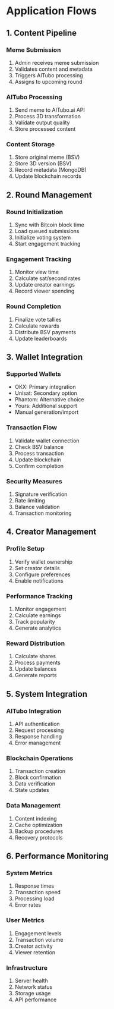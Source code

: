 # Application Flows

## 1. Content Pipeline

### Meme Submission
1. Admin receives meme submission
2. Validates content and metadata
3. Triggers AITubo processing
4. Assigns to upcoming round

### AITubo Processing
1. Send meme to AITubo.ai API
2. Process 3D transformation
3. Validate output quality
4. Store processed content

### Content Storage
1. Store original meme (BSV)
2. Store 3D version (BSV)
3. Record metadata (MongoDB)
4. Update blockchain records

## 2. Round Management

### Round Initialization
1. Sync with Bitcoin block time
2. Load queued submissions
3. Initialize voting system
4. Start engagement tracking

### Engagement Tracking
1. Monitor view time
2. Calculate sat/second rates
3. Update creator earnings
4. Record viewer spending

### Round Completion
1. Finalize vote tallies
2. Calculate rewards
3. Distribute BSV payments
4. Update leaderboards

## 3. Wallet Integration

### Supported Wallets
- OKX: Primary integration
- Unisat: Secondary option
- Phantom: Alternative choice
- Yours: Additional support
- Manual generation/import

### Transaction Flow
1. Validate wallet connection
2. Check BSV balance
3. Process transaction
4. Update blockchain
5. Confirm completion

### Security Measures
1. Signature verification
2. Rate limiting
3. Balance validation
4. Transaction monitoring

## 4. Creator Management

### Profile Setup
1. Verify wallet ownership
2. Set creator details
3. Configure preferences
4. Enable notifications

### Performance Tracking
1. Monitor engagement
2. Calculate earnings
3. Track popularity
4. Generate analytics

### Reward Distribution
1. Calculate shares
2. Process payments
3. Update balances
4. Generate reports

## 5. System Integration

### AITubo Integration
1. API authentication
2. Request processing
3. Response handling
4. Error management

### Blockchain Operations
1. Transaction creation
2. Block confirmation
3. Data verification
4. State updates

### Data Management
1. Content indexing
2. Cache optimization
3. Backup procedures
4. Recovery protocols

## 6. Performance Monitoring

### System Metrics
1. Response times
2. Transaction speed
3. Processing load
4. Error rates

### User Metrics
1. Engagement levels
2. Transaction volume
3. Creator activity
4. Viewer retention

### Infrastructure
1. Server health
2. Network status
3. Storage usage
4. API performance
